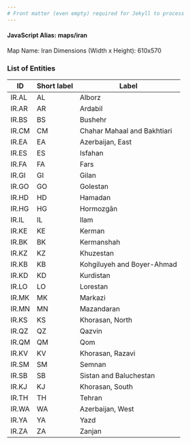 ```yaml
---
# Front matter (even empty) required for Jekyll to process
---
```


#### JavaScript Alias: maps/iran

Map Name: Iran
Dimensions (Width x Height): 610x570





### List of Entities

ID | Short label | Label
---|---|---|
IR.AL|AL|Alborz
IR.AR|AR|Ardabil
IR.BS|BS|Bushehr
IR.CM|CM|Chahar Mahaal and Bakhtiari
IR.EA|EA|Azerbaijan, East
IR.ES|ES|Isfahan
IR.FA|FA|Fars
IR.GI|GI|Gilan
IR.GO|GO|Golestan
IR.HD|HD|Hamadan
IR.HG|HG|Hormozgān
IR.IL|IL|Ilam
IR.KE|KE|Kerman
IR.BK|BK|Kermanshah
IR.KZ|KZ|Khuzestan
IR.KB|KB|Kohgiluyeh and Boyer-Ahmad
IR.KD|KD|Kurdistan
IR.LO|LO|Lorestan
IR.MK|MK|Markazi
IR.MN|MN|Mazandaran
IR.KS|KS|Khorasan, North
IR.QZ|QZ|Qazvin
IR.QM|QM|Qom
IR.KV|KV|Khorasan, Razavi
IR.SM|SM|Semnan
IR.SB|SB|Sistan and Baluchestan
IR.KJ|KJ|Khorasan, South
IR.TH|TH|Tehran
IR.WA|WA|Azerbaijan, West
IR.YA|YA|Yazd
IR.ZA|ZA|Zanjan